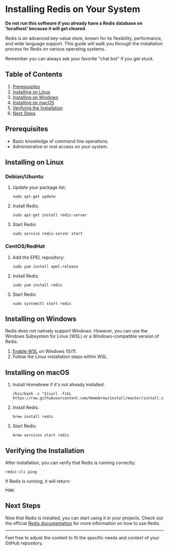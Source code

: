 # Installing Redis on Your System

**Do not run this software if you already have a Redis database on 'localhost' because it will get cleared.**

Redis is an advanced key-value store, known for its flexibility, performance, and wide language support. This guide will walk you through the installation process for Redis on various operating systems.

Remember you can always ask your favorite "chat bot" if you get stuck.

## Table of Contents
1. [Prerequisites](#prerequisites)
2. [Installing on Linux](#installing-on-linux)
3. [Installing on Windows](#installing-on-windows)
4. [Installing on macOS](#installing-on-macos)
5. [Verifying the Installation](#verifying-the-installation)
6. [Next Steps](#next-steps)

## Prerequisites
- Basic knowledge of command line operations.
- Administrative or root access on your system.

## Installing on Linux
### Debian/Ubuntu
1. Update your package list: 
   ```
   sudo apt-get update
   ```
2. Install Redis:
   ```
   sudo apt-get install redis-server
   ```
3. Start Redis:
   ```
   sudo service redis-server start
   ```

### CentOS/RedHat
1. Add the EPEL repository:
   ```
   sudo yum install epel-release
   ```
2. Install Redis:
   ```
   sudo yum install redis
   ```
3. Start Redis:
   ```
   sudo systemctl start redis

## Installing on Windows
Redis does not natively support Windows. However, you can use the Windows Subsystem for Linux (WSL) or a Windows-compatible version of Redis.
1. [Enable WSL](https://docs.microsoft.com/en-us/windows/wsl/install) on Windows 10/11.
2. Follow the Linux installation steps within WSL.

## Installing on macOS
1. Install Homebrew if it's not already installed:
   ```
   /bin/bash -c "$(curl -fsSL https://raw.githubusercontent.com/Homebrew/install/master/install.sh)"
   ```
2. Install Redis:
   ```
   brew install redis
   ```
3. Start Redis:
   ```
   brew services start redis
   ```

## Verifying the Installation
After installation, you can verify that Redis is running correctly:
```
redis-cli ping
```
If Redis is running, it will return:
```
PONG
```

## Next Steps
Now that Redis is installed, you can start using it in your projects. Check out the official [Redis documentation](https://redis.io/documentation) for more information on how to use Redis.

---

Feel free to adjust the content to fit the specific needs and context of your GitHub repository.
